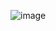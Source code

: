 ![image]({https://img.shields.io/badge/Steam-000000?style=for-the-badge&logo=steam&logoColor=white})

